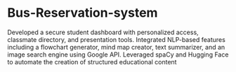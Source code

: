 # Bus-Reservation-system
 Developed a secure student dashboard with personalized access, classmate directory, and presentation tools. Integrated NLP-based features including a flowchart generator, mind map creator, text summarizer, and an image search engine using Google API. Leveraged spaCy and Hugging Face to automate the creation of structured educational content 
